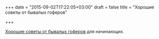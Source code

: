 +++
date = "2015-09-02T17:22:05+03:00"
draft = false
title = "Хорошие советы от бывалых гоферов"

+++

<p><a href="http://bit.ly/1LKxHwB">Хорошие советы от бывалых гоферов</a> для начинающих.</p>

